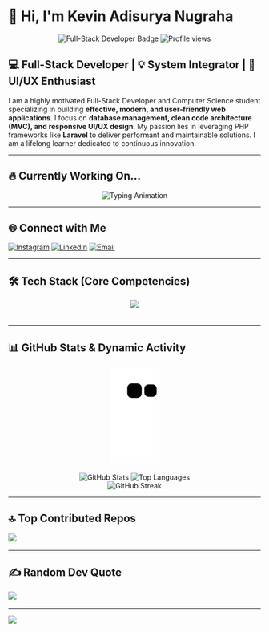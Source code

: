 # 👋 Hi, I'm Kevin Adisurya Nugraha

<p align="center">
  <img src="https://img.shields.io/badge/Full--Stack%20Developer-PHP%2FTS-brightgreen?style=for-the-badge&logo=php" alt="Full-Stack Developer Badge"/>
  <img src="https://komarev.com/ghpvc/?username=kevinadisuryanugraha&color=blue" alt="Profile views">
</p>

## 💻 Full-Stack Developer | 💡 System Integrator | 🎨 UI/UX Enthusiast

I am a highly motivated Full-Stack Developer and Computer Science student specializing in building **effective, modern, and user-friendly web applications**. I focus on **database management, clean code architecture (MVC), and responsive UI/UX design**. My passion lies in leveraging PHP frameworks like **Laravel** to deliver performant and maintainable solutions. I am a lifelong learner dedicated to continuous innovation.

---

## 🔥 Currently Working On...

<div align="center">
  <img src="https://readme-typing-svg.herokuapp.com?font=Fira+Code&pause=1000&color=9148FF&center=true&vCenter=true&width=435&lines=Mastering+Laravel+12;Exploring+Next.js+%26+TypeScript;Building+Scalable+Web+Solutions;Preparing+for+Interview+Success!" alt="Typing Animation" />
</div>

---

## 🌐 Connect with Me
[![Instagram](https://img.shields.io/badge/Instagram-%23E4405F.svg?logo=Instagram&logoColor=white)](https://www.instagram.com/kvn.ads/?hl=id)
[![LinkedIn](https://img.shields.io/badge/LinkedIn-%230077B5.svg?logo=linkedin&logoColor=white)](https://www.linkedin.com/in/kevin-adisurya-nugraha-51a913243/)
[![Email](https://img.shields.io/badge/Email-D14836?logo=gmail&logoColor=white)](mailto:habeelkevin@gmail.com)

---

## 🛠 Tech Stack (Core Competencies)

<div align='center'>
  <img src="https://skillicons.dev/icons?i=php,laravel,codeigniter,mysql,sqlite,tailwind,bootstrap,js,git,github,vercel,figma" />
</div>
<br>

---

## 📊 GitHub Stats & Dynamic Activity

<div align="center">
  <img src="https://github.com/kevinadisuryanugraha/kevinadisuryanugraha/blob/output/github-contribution-grid-snake.svg" alt="GitHub Snake" />
</div>
<br>

<div align="center">
  <img src="https://github-readme-stats.vercel.app/api?username=kevinadisuryanugraha&show_icons=true&theme=vue-dark&title_color=38b2ac&icon_color=38b2ac&hide_border=true" alt="GitHub Stats" />
  <img src="https://github-readme-stats.vercel.app/api/top-langs/?username=kevinadisuryanugraha&layout=compact&theme=vue-dark&title_color=38b2ac&icon_color=38b2ac&hide_border=true" alt="Top Languages" />
  <br/>
  <img src="https://streak-stats.demolab.com/?user=kevinadisuryanugraha&theme=vue-dark&ring=38b2ac&fire=38b2ac&currStreakLabel=38b2ac&sideLabels=38b2ac&sideNums=38b2ac&date_color=ffffff&hide_border=true" alt="GitHub Streak" />

</div>

---

## 🔝 Top Contributed Repos
![](https://github-contributor-stats.vercel.app/api?username=kevinadisuryanugraha&limit=5&theme=tokyonight&combine_all_yearly_contributions=true)

---

## ✍️ Random Dev Quote
![](https://quotes-github-readme.vercel.app/api?type=horizontal&theme=radical)

---

[![](https://visitcount.itsvg.in/api?id=kevinadisuryanugraha&icon=0&color=0)](https://visitcount.itsvg.in)
